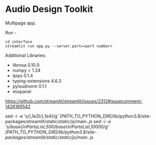 # Audio Design Toolkit

Multipage app. 

Run - 
```
cd interface
streamlit run app.py --server.port=<port number>
```

Additional Libraries:
- librosa               0.10.0
- numpy                 < 1.24
- lpips                 0.1.4
- typing-extensions     4.6.3
- pyloudnorm            0.1.1
- mixpanel



https://github.com/streamlit/streamlit/issues/2312#issuecomment-1426169542

sed -i -e 's/),1e3)/),1e4)/g' [PATH_TO_PYTHON_DIR]/lib/python3.8/site-packages/streamlit/static/static/js/main.*.js
sed -i -e 's/baseUriPartsList,500/baseUriPartsList,10000/g' [PATH_TO_PYTHON_DIR]/lib/python3.8/site-packages/streamlit/static/static/js/main.*.js
